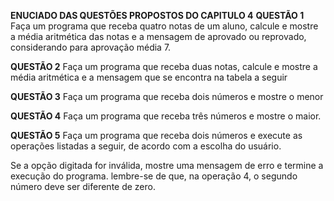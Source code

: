 **ENUCIADO DAS QUESTÕES PROPOSTOS DO CAPITULO 4**
**QUESTÃO 1**
Faça um programa que receba quatro notas de um aluno, calcule e mostre a média aritmética das notas e a 
mensagem de aprovado ou reprovado, considerando para aprovação média 7. 

**QUESTÃO 2**
Faça um programa que receba duas notas, calcule e mostre a média aritmética e a mensagem que se encontra 
na tabela a seguir

**QUESTÃO 3**
 Faça um programa que receba dois números e mostre o menor

 **QUESTÃO 4**
 Faça um programa que receba três números e mostre o maior. 

 **QUESTÃO 5**
 Faça um programa que receba dois números e execute as operações listadas a seguir, de acordo com a escolha 
do usuário. 

 Se a opção digitada for inválida, mostre uma mensagem de erro e termine a execução do programa. 
lembre-se de que, na operação 4, o segundo número deve ser diferente de zero.

